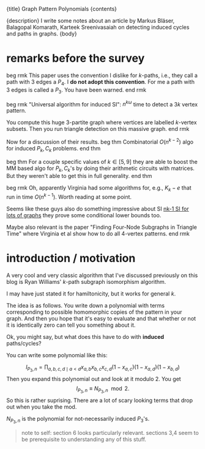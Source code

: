 {title}
Graph Pattern Polynomials
{contents}

{description}
I write some notes about an article by Markus Bläser, Balagopal
Komarath, Karteek Sreenivasaiah on detecting induced cycles and
paths in graphs.
{body}

# remarks before the survey

beg rmk
This paper uses the convention I dislike for $k$-paths, 
i.e., they call a path with $3$ edges a $P_4$.
I **do not adopt this convention**. 
For me a path with $3$ edges is called a $P_3$. You have been
warned.
end rmk

beg rmk
"Universal algorithm for induced SI":
$n^{k\omega}$ time to detect a $3k$ vertex pattern.

You compute this huge $3$-partite graph where vertices are
labelled $k$-vertex subsets.
Then you run triangle detection on this massive graph.
end rmk

Now for a discussion of their results.
beg thm
Combinatorial $O(n^{k-2})$ algo for induced $P_k,C_k$ problems.
end thm

beg thm
For a couple specific values of $k\in [5,9]$ they are
able to boost the MM based algo for $P_k,C_k$'s by doing their
arithmetic circuits with matrices. But they weren't able to get
this in full generality.
end thm

beg rmk
Oh, apparently Virginia had some algorithms for, e.g., $K_k-e$
that run in time  $O(n^{k-1})$. Worth reading at some point.

Seems like these guys also do something impressive about SI
[nk-1 SI for lots of graphs](https://www.sciencedirect.com/science/article/pii/S0304397515007914?via%3Dihub)
they prove some conditional lower bounds too. 

Maybe also relevant is the paper "Finding Four-Node Subgraphs in
Triangle Time" where Virginia et al show how to do all $4$-vertex
patterns.
end rmk

# introduction / motivation

A very cool and very classic algorithm that I've discussed
previously on this blog is Ryan Williams' $k$-path subgraph
isomorphism algorithm.

I may have just stated it for hamiltonicity, but it works for
general $k$.

The idea is as follows.
You write down a polynomial with terms corresponding to
possible homomorphic copies of the pattern in your graph.
And then you hope that it's easy to evaluate and that whether or
not it is identically zero can tell you something about it.

Ok, you might say, but what does this have to do with **induced**
paths/cycles?

You can write some polynomial like this:

$$ I_{P_3,n} = \prod_{a,b,c,d\mid a<d} x_{a,b}x_{b,c}x_{c,d} (1-x_{a,c})(1-x_{a,d})(1-x_{b,d}) $$ 
Then you expand this polynomial out and look at it modulo $2$.
You get 
$$ I_{P_3,n} \equiv N_{P_3,n} \mod 2.$$ 
So this is rather suprising.
There are a lot of scary looking terms that drop out when you
take the mod.

$N_{P_3, n}$ is the polynomial for not-necessarily induced
$P_3$'s.

> note to self: section 6 looks particularly relevant. sections
3,4 seem to be prerequisite to understanding any of this stuff.


